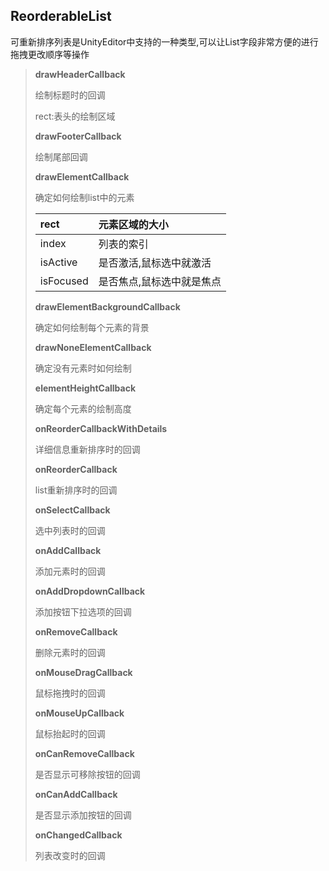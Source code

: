 ## ReorderableList

可重新排序列表是UnityEditor中支持的一种类型,可以让List字段非常方便的进行拖拽更改顺序等操作

> **drawHeaderCallback**
>
> 绘制标题时的回调
>
> rect:表头的绘制区域
>
> **drawFooterCallback**
>
> 绘制尾部回调
>
> **drawElementCallback**
>
> 确定如何绘制list中的元素
>
> | rect      | 元素区域的大小            |
> | :-------- | :------------------------ |
> | index     | 列表的索引                |
> | isActive  | 是否激活,鼠标选中就激活   |
> | isFocused | 是否焦点,鼠标选中就是焦点 |
>
> **drawElementBackgroundCallback** 
>
> 确定如何绘制每个元素的背景
>
> **drawNoneElementCallback**
>
> 确定没有元素时如何绘制
>
> **elementHeightCallback**
>
> 确定每个元素的绘制高度
>
> **onReorderCallbackWithDetails**
>
> 详细信息重新排序时的回调
>
> **onReorderCallback**
>
> list重新排序时的回调
>
> **onSelectCallback**
>
> 选中列表时的回调
>
> **onAddCallback**
>
> 添加元素时的回调
>
> **onAddDropdownCallback**
>
> 添加按钮下拉选项的回调
>
> **onRemoveCallback**
>
> 删除元素时的回调
>
> **onMouseDragCallback**
>
> 鼠标拖拽时的回调
>
> **onMouseUpCallback**
>
> 鼠标抬起时的回调
>
> **onCanRemoveCallback**
>
> 是否显示可移除按钮的回调
>
> **onCanAddCallback**
>
> 是否显示添加按钮的回调
>
> **onChangedCallback**
>
> 列表改变时的回调

